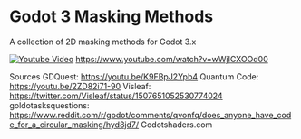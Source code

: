# Godot 3 Masking Methods
A collection of 2D masking methods for Godot 3.x

[![Youtube Video](https://img.youtube.com/vi/wWjICXOOd00/0.jpg)](https://www.youtube.com/watch?v=wWjICXOOd00)
https://www.youtube.com/watch?v=wWjICXOOd00


Sources
GDQuest: https://youtu.be/K9FBpJ2Ypb4
Quantum Code: https://youtu.be/2ZD82i71-90
Visleaf: https://twitter.com/Visleaf/status/1507651052530774024
goldotasksquestions: https://www.reddit.com/r/godot/comments/qvonfq/does_anyone_have_code_for_a_circular_masking/hyd8jd7/
Godotshaders.com

